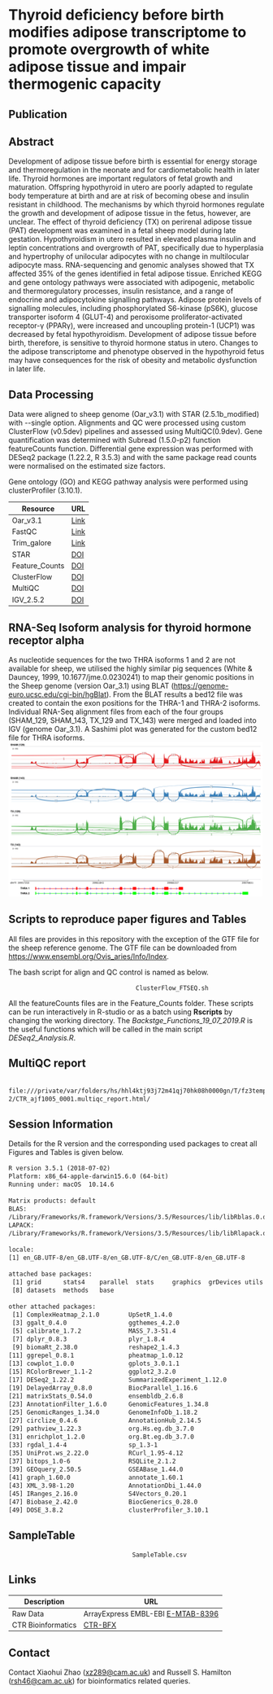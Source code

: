 # Thyroid deficiency before birth modifies adipose transcriptome to promote overgrowth of white adipose tissue and impair thermogenic capacity



## Publication

## Abstract
Development of adipose tissue before birth is essential for energy storage and thermoregulation in the neonate and for cardiometabolic health in later life.  Thyroid hormones are important regulators of fetal growth and maturation.  Offspring hypothyroid in utero are poorly adapted to regulate body temperature at birth and are at risk of becoming obese and insulin resistant in childhood.  The mechanisms by which thyroid hormones regulate the growth and development of adipose tissue in the fetus, however, are unclear.  The effect of thyroid deficiency (TX) on perirenal adipose tissue (PAT) development was examined in a fetal sheep model during late gestation.  Hypothyroidism in utero resulted in elevated plasma insulin and leptin concentrations and overgrowth of PAT, specifically due to hyperplasia and hypertrophy of unilocular adipocytes with no change in multilocular adipocyte mass.  RNA-sequencing and genomic analyses showed that TX affected 35% of the genes identified in fetal adipose tissue.  Enriched KEGG and gene ontology pathways were associated with adipogenic, metabolic and thermoregulatory processes, insulin resistance, and a range of endocrine and adipocytokine signalling pathways.  Adipose protein levels of signalling molecules, including phosphorylated S6-kinase (pS6K), glucose transporter isoform 4 (GLUT-4) and peroxisome proliferator-activated receptor-γ (PPARγ), were increased and uncoupling protein-1 (UCP1) was decreased by fetal hypothyroidism.  Development of adipose tissue before birth, therefore, is sensitive to thyroid hormone status in utero.  Changes to the adipose transcriptome and phenotype observed in the hypothyroid fetus may have consequences for the risk of obesity and metabolic dysfunction in later life.

## Data Processing
Data were aligned to sheep genome (Oar_v3.1) with STAR (2.5.1b_modified) with --single option. Alignments and QC were processed using custom ClusterFlow (v0.5dev) pipelines and assessed using MultiQC(0.9dev).
Gene quantification was determined with Subread (1.5.0-p2) function featureCounts function. Differential gene expression was performed with DESeq2 package (1.22.2, R 3.5.3) and with the same package read counts were normalised
on the estimated size factors. </bt>

Gene ontology (GO) and KEGG pathway analysis were performed using clusterProfiler (3.10.1).  </bt>

Resource       | URL
-------------- | --------------
Oar_v3.1       | [Link](https://www.ensembl.org/Ovis_aries/Info/Index)
FastQC         | [Link](http://www.bioinformatics.babraham.ac.uk/projects/fastqc/)
Trim_galore    | [Link](http://www.bioinformatics.babraham.ac.uk/projects/trim_galore/)
STAR           | [DOI](https://academic.oup.com/bioinformatics/article/29/1/15/272537)
Feature_Counts | [DOI](http://dx.doi.org/10.1093/bioinformatics/btt656)
ClusterFlow    | [DOI](http://dx.doi.org/10.12688/f1000research.10335.2)
MultiQC        | [DOI](http://dx.doi.org/10.1093/bioinformatics/btw354)
IGV_2.5.2      | [DOI](https://software.broadinstitute.org/software/igv)

## RNA-Seq Isoform analysis for thyroid hormone receptor alpha
As nucleotide sequences for the two THRA isoforms 1 and 2 are not available for sheep, we
utilised the highly similar pig sequences (White &amp; Dauncey, 1999, 10.1677/jme.0.0230241)
to map their genomic positions in the Sheep genome (version Oar_3.1) using BLAT
(https://genome-euro.ucsc.edu/cgi-bin/hgBlat). From the BLAT results a bed12 file was
created to contain the exon positions for the THRA-1 and THRA-2 isoforms.
Individual RNA-Seq alignment files from each of the four groups (SHAM_129, SHAM_143,
TX_129 and TX_143) were merged and loaded into IGV (genome Oar_3.1). A Sashimi plot
was generated for the custom bed12 file for THRA isoforms.
<img src="Images/THRA_Sashimi.png" width="500">

## Scripts to reproduce paper figures and Tables

All files are provides in this repository with the exception of the GTF file for the sheep reference genome. The GTF file can be downloaded from https://www.ensembl.org/Ovis_aries/Info/Index. </bt>

The bash script for align and QC control is named as below.

                                       ClusterFlow_FTSEQ.sh

All the featureCounts files are in the Feature_Counts folder. These scripts can be run interactively in R-studio or as a batch using **Rscripts** by changing the working directory. The *Backstge_Functions_19_07_2019.R* is the useful functions which will be called in the main script *DESeq2_Analysis.R*. </bt>

## MultiQC report
                file:///private/var/folders/hs/hhl4ktj93j72m41qj70hk08h0000gn/T/fz3temp-2/CTR_ajf1005_0001.multiqc_report.html/

## Session Information

Details for the R version and the corresponding used packages to creat all Figures and Tables is given below.

````
R version 3.5.1 (2018-07-02)
Platform: x86_64-apple-darwin15.6.0 (64-bit)
Running under: macOS  10.14.6

Matrix products: default
BLAS: /Library/Frameworks/R.framework/Versions/3.5/Resources/lib/libRblas.0.dylib
LAPACK: /Library/Frameworks/R.framework/Versions/3.5/Resources/lib/libRlapack.dylib

locale:
[1] en_GB.UTF-8/en_GB.UTF-8/en_GB.UTF-8/C/en_GB.UTF-8/en_GB.UTF-8

attached base packages:
 [1] grid      stats4    parallel  stats     graphics  grDevices utils    
 [8] datasets  methods   base     

other attached packages:
 [1] ComplexHeatmap_2.1.0        UpSetR_1.4.0               
 [3] ggalt_0.4.0                 ggthemes_4.2.0             
 [5] calibrate_1.7.2             MASS_7.3-51.4              
 [7] dplyr_0.8.3                 plyr_1.8.4                 
 [9] biomaRt_2.38.0              reshape2_1.4.3             
[11] ggrepel_0.8.1               pheatmap_1.0.12            
[13] cowplot_1.0.0               gplots_3.0.1.1             
[15] RColorBrewer_1.1-2          ggplot2_3.2.0              
[17] DESeq2_1.22.2               SummarizedExperiment_1.12.0
[19] DelayedArray_0.8.0          BiocParallel_1.16.6        
[21] matrixStats_0.54.0          ensembldb_2.6.8            
[23] AnnotationFilter_1.6.0      GenomicFeatures_1.34.8     
[25] GenomicRanges_1.34.0        GenomeInfoDb_1.18.2        
[27] circlize_0.4.6              AnnotationHub_2.14.5       
[29] pathview_1.22.3             org.Hs.eg.db_3.7.0         
[31] enrichplot_1.2.0            org.Bt.eg.db_3.7.0         
[33] rgdal_1.4-4                 sp_1.3-1                   
[35] UniProt.ws_2.22.0           RCurl_1.95-4.12            
[37] bitops_1.0-6                RSQLite_2.1.2              
[39] GEOquery_2.50.5             GSEABase_1.44.0            
[41] graph_1.60.0                annotate_1.60.1            
[43] XML_3.98-1.20               AnnotationDbi_1.44.0       
[45] IRanges_2.16.0              S4Vectors_0.20.1           
[47] Biobase_2.42.0              BiocGenerics_0.28.0        
[49] DOSE_3.8.2                  clusterProfiler_3.10.1     

````

## SampleTable

                                      SampleTable.csv
## Links
Description   | URL
------------- | ----------
Raw Data      | ArrayExpress EMBL-EBI [E-MTAB-8396](https://www.ebi.ac.uk/arrayexpress/experiments/E-MTAB-8396)
CTR Bioinformatics | [CTR-BFX](https://www.trophoblast.cam.ac.uk/Resources/BioInformatics)

## Contact
Contact Xiaohui Zhao (xz289@cam.ac.uk) and Russell S. Hamilton (rsh46@cam.ac.uk) for bioinformatics related queries.
